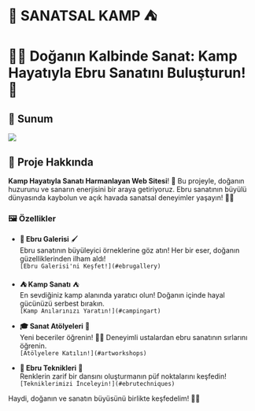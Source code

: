 #                          🎨  SANATSAL KAMP  ⛺

# 🌿🎨 Doğanın Kalbinde Sanat: Kamp Hayatıyla Ebru Sanatını Buluşturun! 🌟

## 💼 Sunum
![](sanat.gif)



## 📖 Proje Hakkında
**Kamp Hayatıyla Sanatı Harmanlayan Web Sitesi**! 🎉 Bu projeyle, doğanın huzurunu ve sanarın enerjisini bir araya getiriyoruz. Ebru sanatının büyülü dünyasında kaybolun ve açık havada sanatsal deneyimler yaşayın! 🌈✨

### 🖼️ Özellikler
- **🎨 Ebru Galerisi** 🖌️  
  Ebru sanatının büyüleyici örneklerine göz atın! Her bir eser, doğanın güzelliklerinden ilham aldı!  
  `[Ebru Galerisi'ni Keşfet!](#ebrugallery)`

- **⛺ Kamp Sanatı** ⛺  
  En sevdiğiniz kamp alanında yaratıcı olun! Doğanın içinde hayal gücünüzü serbest bırakın.  
  `[Kamp Anılarınızı Yaratın!](#campingart)`

- **🎓 Sanat Atölyeleri** 🎨  
  Yeni beceriler öğrenin! 🧑‍🎨 Deneyimli ustalardan ebru sanatının sırlarını öğrenin.  
  `[Atölyelere Katılın!](#artworkshops)`

- **🌊 Ebru Teknikleri** 🌊  
  Renklerin zarif bir dansını oluşturmanın püf noktalarını keşfedin!  
  `[Tekniklerimizi İnceleyin!](#ebrutechniques)`

Haydi, doğanın ve sanatın büyüsünü birlikte keşfedelim! 🌈💖





